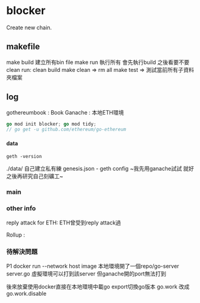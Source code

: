 # blocker
Create new chain.

## makefile

make build 建立所有bin file
make run 執行所有 會先執行build 之後看要不要clean run: clean build 
make clean =>  rm all
make test => 測試當前所有子資料夾檔案

## log 


gothereumbook : Book 
Ganache : 本地ETH環境


```go
go mod init blocker; go mod tidy;
// go get -u github.com/ethereum/go-ethereum
```



#### data 

```geth -version```

./data/ 自己建立私有練
genesis.json - geth config 
~我先用ganache試試 就好 之後再研究自己刻礦工~

### main



### other info

reply attack for ETH: ETH曾受到reply attack過

Rollup : 


### 待解決問題

P1
docker run --network host image 
本地環境開了一個repo/go-server server.go 
虛擬環境可以打到該server 但ganache開的port無法打到

後來放棄使用docker直接在本地環境中載go export切換go版本
go.work 改成 go.work.disable



